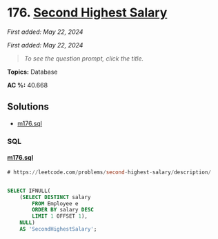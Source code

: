 # 176. [Second Highest Salary](<https://leetcode.com/problems/second-highest-salary>)

*First added: May 22, 2024*

*First added: May 22, 2024*


> *To see the question prompt, click the title.*

**Topics:** Database

**AC %:** 40.668


## Solutions

- [m176.sql](<../my-submissions/m176.sql>)
### SQL
#### [m176.sql](<../my-submissions/m176.sql>)
```SQL
# https://leetcode.com/problems/second-highest-salary/description/


SELECT IFNULL(
    (SELECT DISTINCT salary
        FROM Employee e
        ORDER BY salary DESC
        LIMIT 1 OFFSET 1),
    NULL) 
    AS 'SecondHighestSalary';
```

